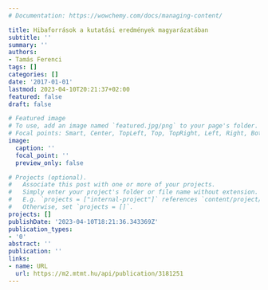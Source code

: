 ```yaml
---
# Documentation: https://wowchemy.com/docs/managing-content/

title: Hibaforrások a kutatási eredmények magyarázatában
subtitle: ''
summary: ''
authors:
- Tamás Ferenci
tags: []
categories: []
date: '2017-01-01'
lastmod: 2023-04-10T20:21:37+02:00
featured: false
draft: false

# Featured image
# To use, add an image named `featured.jpg/png` to your page's folder.
# Focal points: Smart, Center, TopLeft, Top, TopRight, Left, Right, BottomLeft, Bottom, BottomRight.
image:
  caption: ''
  focal_point: ''
  preview_only: false

# Projects (optional).
#   Associate this post with one or more of your projects.
#   Simply enter your project's folder or file name without extension.
#   E.g. `projects = ["internal-project"]` references `content/project/deep-learning/index.md`.
#   Otherwise, set `projects = []`.
projects: []
publishDate: '2023-04-10T18:21:36.343369Z'
publication_types:
- '0'
abstract: ''
publication: ''
links:
- name: URL
  url: https://m2.mtmt.hu/api/publication/3181251
---
```

